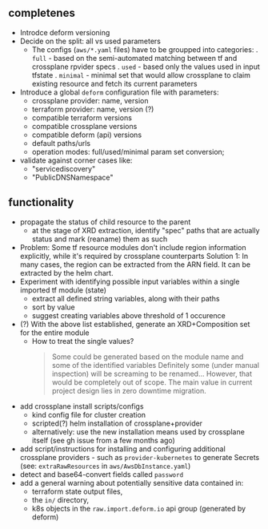 ## completenes
- Introdce deform versioning
- Decide on the split: all vs used parameters
  * The configs (`aws/*.yaml` files) have to be groupped into categories:
    . `full` - based on the semi-automated matching between tf and crossplane rpvider specs
    . `used` - based only the values used in input tfstate
    . `minimal` - minimal set that would allow crossplane to claim existing resource and fetch its current parameters
- Introduce a global `deform` configuration file with parameters:
  * crossplane provider: name, version
  * terraform provider: name, version (?)
  * compatible terraform versions
  * compatible crossplane versions
  * compatible deform (api) versions
  * default paths/urls
  * operation modes: full/used/minimal param set conversion;
- validate against corner cases like:
  * "servicediscovery"
  * "PublicDNSNamespace"

## functionality
- propagate the status of child resource to the parent
  * at the stage of XRD extraction, identify "spec" paths that are actually status and mark (reaname) them as such
- Problem: Some tf resource modules don't include region information explicitly,
  while it's required by crossplane counterparts
  Solution 1:
    In many cases, the region can be extracted from the ARN field. It can be extracted by the helm chart.
- Experiment with identifying possible input variables within a single imported tf module (state)
  * extract all defined string variables, along with their paths
  * sort by value
  * suggest creating variables above threshold of 1 occurence
- (?) With the above list established, generate an XRD+Composition set for the entire module
  * How to treat the single values?
    > Some could be generated based on the module name and some of the identified variables
    > Definitely some (under manual inspection) will be screaming to be renamed...
    > However, that would be completely out of scope. The main value in current project design lies in zero downtime migration.
- add crossplane install scripts/configs
  * kind config file for cluster creation
  * scripted(?) helm installation of crossplane+provider
  * alternatively: use the new installation means used by crossplane itself (see gh issue from a few months ago)
- add script/instructions for installing and configuring additional crossplane providers - such as `provider-kubernetes` to generate Secrets (see: `extraRawResources` in `aws/AwsDbInstance.yaml`)
- detect and base64-convert fields called `password`
- add a general warning about potentially sensitive data contained in:
  * terraform state output files,
  * the `in/` directory,
  * k8s objects in the `raw.import.deform.io` api group (generated by deform)
